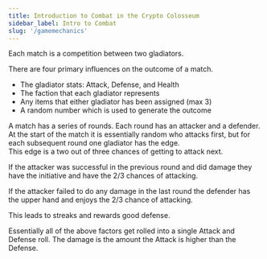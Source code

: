 ```yaml
---
title: Introduction to Combat in the Crypto Colosseum
sidebar_label: Intro to Combat
slug: '/gamemechanics'
---
```


Each match is a competition between two gladiators.

There are four primary influences on the outcome of a match.
* The gladiator stats: Attack, Defense, and Health
* The faction that each gladiator represents
* Any items that either gladiator has been assigned (max 3)
* A random number which is used to generate the outcome

A match has a series of rounds.  Each round has an attacker and a defender.
At the start of the match it is essentially random who attacks first, but for each subsequent round one gladiator has the edge.  
This edge is a two out of three chances of getting to attack next.

If the attacker was successful in the previous round and did damage they have the initiative and have the 2/3 chances of attacking.

If the attacker failed to do any damage in the last round the defender has the upper hand and enjoys the 2/3 chance of attacking.

This leads to streaks and rewards good defense.

Essentially all of the above factors get rolled into a single Attack and Defense roll.  The damage is the amount the Attack is higher than the Defense.
